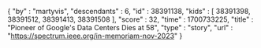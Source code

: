 {
  "by" : "martyvis",
  "descendants" : 6,
  "id" : 38391138,
  "kids" : [ 38391398, 38391512, 38391413, 38391508 ],
  "score" : 32,
  "time" : 1700733225,
  "title" : "Pioneer of Google's Data Centers Dies at 58",
  "type" : "story",
  "url" : "https://spectrum.ieee.org/in-memoriam-nov-2023"
}
